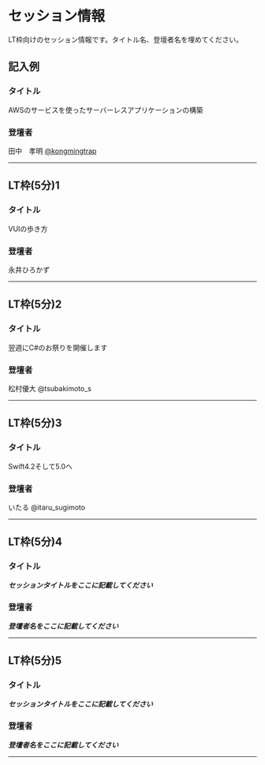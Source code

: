 # セッション情報

LT枠向けのセッション情報です。タイトル名、登壇者名を埋めてください。

## 記入例

### タイトル

AWSのサービスを使ったサーバーレスアプリケーションの構築

### 登壇者

田中　孝明 [@kongmingtrap](https://twitter.com/kongmingtrap)

***

## LT枠(5分)1

### タイトル

VUIの歩き方

### 登壇者

永井ひろかず

***

## LT枠(5分)2

### タイトル

翌週にC#のお祭りを開催します

### 登壇者

松村優大 @tsubakimoto_s

***

## LT枠(5分)3

### タイトル

Swift4.2そして5.0へ

### 登壇者

いたる @itaru_sugimoto

***

## LT枠(5分)4

### タイトル

***セッションタイトルをここに記載してください***

### 登壇者

***登壇者名をここに記載してください***

***

## LT枠(5分)5

### タイトル

***セッションタイトルをここに記載してください***

### 登壇者

***登壇者名をここに記載してください***

***
